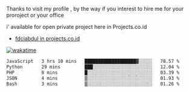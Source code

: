 Thanks to visit my profile , by the way if you interest to hire me for your proroject or your office 

i' available for open private project here in Projects.co.id 

- [fdciabdul in projects.co.id](https://projects.co.id/public/browse_users/view/496e26/fdciabdul)



[![wakatime](https://wakatime.com/badge/user/87646243-158a-4241-a3cb-668e1fa2dbb8.svg)](https://wakatime.com/@87646243-158a-4241-a3cb-668e1fa2dbb8)
<!--START_SECTION:waka-->

```txt
JavaScript   3 hrs 10 mins   ███████████████████▓░░░░░   78.57 %
Python       29 mins         ███░░░░░░░░░░░░░░░░░░░░░░   12.04 %
PHP          8 mins          █░░░░░░░░░░░░░░░░░░░░░░░░   03.39 %
JSON         4 mins          ▒░░░░░░░░░░░░░░░░░░░░░░░░   01.93 %
Bash         3 mins          ▒░░░░░░░░░░░░░░░░░░░░░░░░   01.26 %
```

<!--END_SECTION:waka-->
